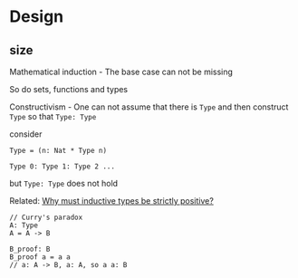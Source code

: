 # Design

## size

Mathematical induction - The base case can not be missing

So do sets, functions and types

Constructivism - One can not assume that there is `Type` and then construct `Type` so that `Type: Type`

consider 
```
Type = (n: Nat * Type n)
```
```
Type 0: Type 1: Type 2 ...
```

but `Type: Type` does not hold

Related: [Why must inductive types be strictly positive?](http://web.archive.org/web/20210620141510/https://vilhelms.github.io/posts/why-must-inductive-types-be-strictly-positive/)
```
// Curry's paradox
A: Type
A = A -> B

B_proof: B
B_proof a = a a
// a: A -> B, a: A, so a a: B
```